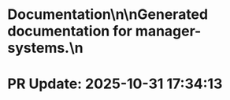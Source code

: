 # Documentation\n\nGenerated documentation for manager-systems.\n

# PR Update: 2025-10-31 17:34:13
